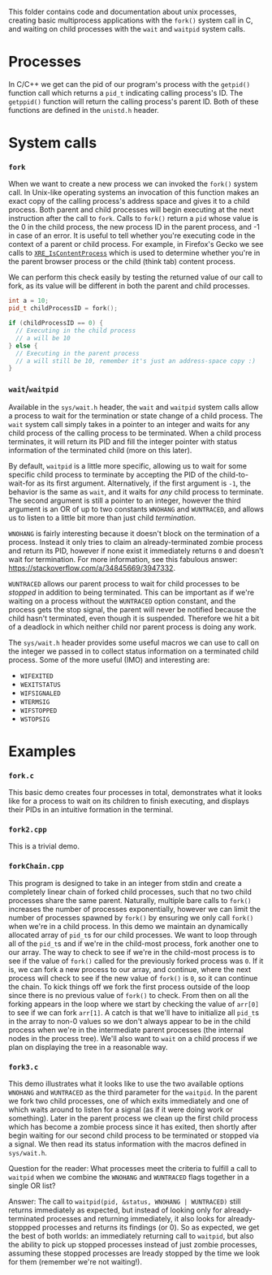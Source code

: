 This folder contains code and documentation about unix processes, creating basic multiprocess
applications with the `fork()` system call in C, and waiting on child processes with the `wait`
and `waitpid` system calls.

# Processes

In C/C++ we get can the pid of our program's process with the `getpid()` function call which returns
a `pid_t` indicating calling process's ID. The `getppid()` function will return the calling process's
parent ID. Both of these functions are defined in the `unistd.h` header.

# System calls

### `fork`

When we want to create a new process we can invoked the `fork()` system call. In Unix-like operating systems
an invocation of this function makes an exact copy of the calling process's address space and gives it to a
child process. Both parent and child processes will begin executing at the next instruction after the call to
`fork`. Calls to `fork()` return a `pid` whose value is the 0 in the child process, the new process ID in the
parent process, and -1 in case of an error. It is useful to tell whether you're executing code in the context
of a parent or child process. For example, in Firefox's Gecko we see calls to
[`XRE_IsContentProcess`](http://searchfox.org/mozilla-central/source/dom/base/nsDOMNavigationTiming.cpp#300)
which is used to determine whether you're in the parent browser process or the child (think tab) content
process.

We can perform this check easily by testing the returned value of our call to fork, as its value will be
different in both the parent and child processes.

```cpp
int a = 10;
pid_t childProcessID = fork();

if (childProcessID == 0) {
  // Executing in the child process
  // a will be 10
} else {
  // Executing in the parent process
  // a will still be 10, remember it's just an address-space copy :)
}
```

### `wait`/`waitpid`

Available in the `sys/wait.h` header, the `wait` and `waitpid` system calls allow a process to wait for the
termination or state change of a child process. The `wait` system call simply takes in a pointer to an integer
and waits for any child process of the calling process to be terminated. When a child process terminates, it will
return its PID and fill the integer pointer with status information of the terminated child (more on this later).

By default, `waitpid` is a little more specific, allowing us to wait for some specific child process to terminate
by accepting the PID of the child-to-wait-for as its first argument. Alternatively, if the first argument is `-1`,
the behavior is the same as `wait`, and it waits for *any* child process to terminate. The second argument is still
a pointer to an integer, however the third argument is an OR of up to two constants `WNOHANG` and `WUNTRACED`, and
allows us to listen to a little bit more than just child *termination*.

`WNOHANG` is fairly interesting because it doesn't block on the termination of a process. Instead it only tries to
claim an already-terminated zombie process and return its PID, however if none exist it immediately returns `0` and
doesn't wait for termination. For more information, see this fabulous answer: https://stackoverflow.com/a/34845669/3947332.

`WUNTRACED` allows our parent process to wait for child processes to be *stopped* in addition to being terminated. This
can be important as if we're waiting on a process without the `WUNTRACED` option constant, and the process gets the stop
signal, the parent will never be notified because the child hasn't terminated, even though it is suspended. Therefore we
hit a bit of a deadlock in which neither child nor parent process is doing any work.

The `sys/wait.h` header provides some useful macros we can use to call on the integer we passed in to collect status
information on a terminated child process. Some of the more useful (IMO) and interesting are:

 - `WIFEXITED`
  - `WEXITSTATUS`
 - `WIFSIGNALED`
  - `WTERMSIG`
 - `WIFSTOPPED`
  - `WSTOPSIG`

# Examples

### `fork.c`

This basic demo creates four processes in total, demonstrates what it looks like for a process to wait
on its children to finish executing, and displays their PIDs in an intuitive formation in the terminal.

### `fork2.cpp`

This is a trivial demo.

### `forkChain.cpp`

This program is designed to take in an integer from stdin and create a completely linear chain of forked
child processes, such that no two child processes share the same parent. Naturally, multiple bare calls to
`fork()` increases the number of processes exponentially, however we can limit the number of processes
spawned by `fork()` by ensuring we only call `fork()` when we're in a child process. In this demo we
maintain an dynamically allocated array of `pid_t`s for our child processes. We want to loop through all
of the `pid_t`s and if we're in the child-most process, fork another one to our array. The way to check
to see if we're in the child-most process is to see if the value of `fork()` called for the previously
forked process was `0`. If it is, we can fork a new process to our array, and continue, where the next
process will check to see if the new value of `fork()` is `0`, so it can continue the chain. To kick
things off we fork the first process outside of the loop since there is no previous value of `fork()` to
check. From then on all the forking appears in the loop where we start by checking the value of `arr[0]`
to see if we can fork `arr[1]`. A catch is that we'll have to initialize all `pid_t`s in the array to
non-0 values so we don't always appear to be in the child process when we're in the intermediate parent
processes (the internal nodes in the process tree). We'll also want to `wait` on a child process if we
plan on displaying the tree in a reasonable way.

### `fork3.c`

This demo illustrates what it looks like to use the two available options `WNOHANG` and `WUNTRACED` as
the third parameter for the `waitpid`. In the parent we fork two child processes, one of which exits
immediately and one of which waits around to listen for a signal (as if it were doing work or something).
Later in the parent process we clean up the first child process which has become a zombie process since
it has exited, then shortly after begin waiting for our second child process to be terminated or stopped
via a signal. We then read its status information with the macros defined in `sys/wait.h`.

Question for the reader: What processes meet the criteria to fulfill a call to `waitpid` when we combine
the `WNOHANG` and `WUNTRACED` flags together in a single OR list?

Answer: The call to `waitpid(pid, &status, WNOHANG | WUNTRACED)` still returns immediately as expected, but
instead of looking only for already-terminated processes and returning immediately, it also looks for
already-stoppped processes and returns its findings (or 0). So as expected, we get the best of both worlds: an
immediately returning call to `waitpid`, but also the ability to pick up stopped processes instead of just zombie
processes, assuming these stopped processes are lready stopped by the time we look for them
(remember we're not waiting!).
